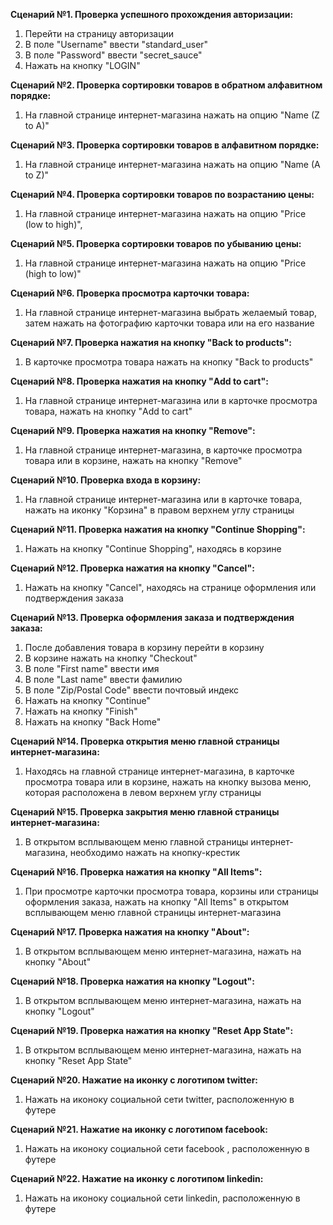 
**Сценарий №1. Проверка успешного прохождения авторизации:**
1. Перейти на страницу авторизации
2. В поле "Username" ввести "standard_user"
3. В поле "Password" ввести "secret_sauce"
4. Нажать на кнопку "LOGIN"  

**Сценарий №2. Проверка сортировки товаров в обратном алфавитном порядке:**  

1. На главной странице интернет-магазина нажать на опцию "Name (Z to A)"

**Сценарий №3. Проверка сортировки товаров в алфавитном порядке:** 

1. На главной странице интернет-магазина нажать на опцию "Name (A to Z)"

**Сценарий №4. Проверка сортировки товаров по возрастанию цены:**

1. На главной странице интернет-магазина нажать на опцию "Price (low to high)",

**Сценарий №5. Проверка сортировки товаров по убыванию цены:**

1. На главной странице интернет-магазина нажать на опцию "Price (high to low)"

**Сценарий №6. Проверка просмотра карточки товара:**

1. На главной странице интернет-магазина выбрать желаемый товар, затем нажать на фотографию карточки товара или на его название

**Сценарий №7. Проверка нажатия на кнопку "Back to products":** 

1. В карточке просмотра товара нажать на кнопку "Back to products"

**Сценарий №8. Проверка нажатия на кнопку "Add to cart":**

1. На главной странице интернет-магазина или в карточке просмотра товара, нажать на кнопку "Add to cart"

**Сценарий №9. Проверка нажатия на кнопку "Remove":**

1. На главной странице интернет-магазина, в карточке просмотра товара или в корзине, нажать на кнопку "Remove"

**Сценарий №10. Проверка входа в корзину:**

1. На главной странице интернет-магазина или в карточке товара, нажать на иконку "Корзина" в правом верхнем углу страницы 

**Сценарий №11. Проверка нажатия на кнопку "Continue Shopping":** 

1. Нажать на кнопку "Continue Shopping", находясь в корзине

**Сценарий №12. Проверка нажатия на кнопку "Cancel":**  

1. Нажать на кнопку "Cancel", находясь на странице оформления или подтверждения заказа

**Сценарий №13. Проверка оформления заказа и подтверждения заказа:**

1. После добавления товара в корзину перейти в корзину
2. В корзине нажать на кнопку "Checkout"
3. В поле "First name" ввести имя
4. В поле "Last name" ввести фамилию
5. В поле "Zip/Postal Code" ввести почтовый индекс
6. Нажать на кнопку "Continue"  
7. Нажать на кнопку "Finish"  
8. Нажать на кнопку "Back Home" 

**Сценарий №14. Проверка открытия меню главной страницы интернет-магазина:**

1. Находясь на главной странице интернет-магазина, в карточке просмотра товара или в корзине, нажать на кнопку вызова меню, которая расположена в левом верхнем углу страницы

**Сценарий №15. Проверка закрытия меню главной страницы интернет-магазина:**

1. В открытом всплывающем меню главной страницы интернет-магазина, необходимо нажать на кнопку-крестик 

**Сценарий №16. Проверка нажатия на кнопку "All Items":**

1. При просмотре карточки просмотра товара, корзины или страницы оформления заказа, нажать на кнопку "All Items" в открытом всплывающем меню главной страницы интернет-магазина

**Сценарий №17. Проверка нажатия на кнопку "About":**

1. В открытом всплывающем меню интернет-магазина, нажать на кнопку "About"

**Сценарий №18. Проверка нажатия на кнопку "Logout":**

1. В открытом всплывающем меню интернет-магазина, нажать на кнопку "Logout"

**Сценарий №19. Проверка нажатия на кнопку "Reset App State":**

1. В открытом всплывающем меню интернет-магазина, нажать на кнопку "Reset App State"

**Сценарий №20. Нажатие на иконку с логотипом twitter:** 

1. Нажать на иконоку социальной сети twitter, расположенную в футере

**Сценарий №21. Нажатие на иконку с логотипом facebook:**

1. Нажать на иконоку социальной сети facebook , расположенную в футере

**Сценарий №22. Нажатие на иконку с логотипом linkedin:**

1. Нажать на иконоку социальной сети linkedin, расположенную в футере
